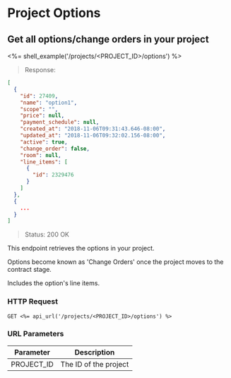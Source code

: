 # Project Options

## Get all options/change orders in your project

<%= shell_example('/projects/<PROJECT_ID>/options') %>

> Response:

```json
[
  {
    "id": 27409,
    "name": "option1",
    "scope": "",
    "price": null,
    "payment_schedule": null,
    "created_at": "2018-11-06T09:31:43.646-08:00",
    "updated_at": "2018-11-06T09:32:02.156-08:00",
    "active": true,
    "change_order": false,
    "room": null,
    "line_items": [
      {
        "id": 2329476
      }
    ]
  },
  {
    ...
  }
]
```

> Status: 200 OK

This endpoint retrieves the options in your project.

Options become known as 'Change Orders' once the project moves to the contract stage.

Includes the option's line items.

### HTTP Request

`GET <%= api_url('/projects/<PROJECT_ID>/options') %>`

### URL Parameters

Parameter | Description
--------- | -----------
PROJECT_ID | The ID of the project
